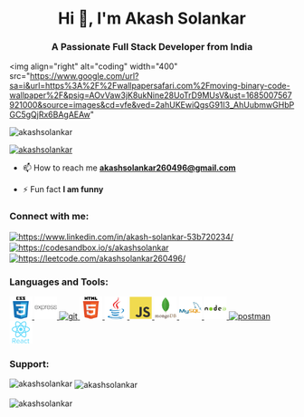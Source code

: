 <h1 align="center">Hi 👋, I'm Akash Solankar</h1>
<h3 align="center">A Passionate Full Stack Developer from India</h3>

<img align="right" alt="coding" width="400" src="https://www.google.com/url?sa=i&url=https%3A%2F%2Fwallpapersafari.com%2Fmoving-binary-code-wallpaper%2F&psig=AOvVaw3jK8ukNine28UoTrD9MUsV&ust=1685007567921000&source=images&cd=vfe&ved=2ahUKEwiQgsG91I3_AhUubmwGHbPGC5gQjRx6BAgAEAw"

<p align="left"> <img src="https://komarev.com/ghpvc/?username=akashsolankar&label=Profile%20views&color=0e75b6&style=flat" alt="akashsolankar" /> </p>

<p align="left"> <a href="https://github.com/ryo-ma/github-profile-trophy"><img src="https://github-profile-trophy.vercel.app/?username=akashsolankar" alt="akashsolankar" /></a> </p>

- 📫 How to reach me **akashsolankar260496@gmail.com**

- ⚡ Fun fact **I am funny**

<h3 align="left">Connect with me:</h3>
<p align="left">
<a href="https://linkedin.com/in/https://www.linkedin.com/in/akash-solankar-53b720234/" target="blank"><img align="center" src="https://raw.githubusercontent.com/rahuldkjain/github-profile-readme-generator/master/src/images/icons/Social/linked-in-alt.svg" alt="https://www.linkedin.com/in/akash-solankar-53b720234/" height="30" width="40" /></a>
<a href="https://codesandbox.com/https://codesandbox.io/s/akashsolankar" target="blank"><img align="center" src="https://raw.githubusercontent.com/rahuldkjain/github-profile-readme-generator/master/src/images/icons/Social/codesandbox.svg" alt="https://codesandbox.io/s/akashsolankar" height="30" width="40" /></a>
<a href="https://www.leetcode.com/https://https://leetcode.com/akashsolankar260496/" target="blank"><img align="center" src="https://raw.githubusercontent.com/rahuldkjain/github-profile-readme-generator/master/src/images/icons/Social/leet-code.svg" alt="https://leetcode.com/akashsolankar260496/" height="30" width="40" /></a>
</p>

<h3 align="left">Languages and Tools:</h3>

<p align="left"> <a href="https://www.w3schools.com/css/" target="_blank" rel="noreferrer"> <img src="https://raw.githubusercontent.com/devicons/devicon/master/icons/css3/css3-original-wordmark.svg" alt="css3" width="40" height="40"/> </a> <a href="https://expressjs.com" target="_blank" rel="noreferrer"> <img src="https://raw.githubusercontent.com/devicons/devicon/master/icons/express/express-original-wordmark.svg" alt="express" width="40" height="40"/> </a> <a href="https://git-scm.com/" target="_blank" rel="noreferrer"> <img src="https://www.vectorlogo.zone/logos/git-scm/git-scm-icon.svg" alt="git" width="40" height="40"/> </a> <a href="https://www.w3.org/html/" target="_blank" rel="noreferrer"> <img src="https://raw.githubusercontent.com/devicons/devicon/master/icons/html5/html5-original-wordmark.svg" alt="html5" width="40" height="40"/> </a> <a href="https://www.java.com" target="_blank" rel="noreferrer"> <img src="https://raw.githubusercontent.com/devicons/devicon/master/icons/java/java-original.svg" alt="java" width="40" height="40"/> </a> <a href="https://developer.mozilla.org/en-US/docs/Web/JavaScript" target="_blank" rel="noreferrer"> <img src="https://raw.githubusercontent.com/devicons/devicon/master/icons/javascript/javascript-original.svg" alt="javascript" width="40" height="40"/> </a> <a href="https://www.mongodb.com/" target="_blank" rel="noreferrer"> <img src="https://raw.githubusercontent.com/devicons/devicon/master/icons/mongodb/mongodb-original-wordmark.svg" alt="mongodb" width="40" height="40"/> </a> <a href="https://www.mysql.com/" target="_blank" rel="noreferrer"> <img src="https://raw.githubusercontent.com/devicons/devicon/master/icons/mysql/mysql-original-wordmark.svg" alt="mysql" width="40" height="40"/> </a> <a href="https://nodejs.org" target="_blank" rel="noreferrer"> <img src="https://raw.githubusercontent.com/devicons/devicon/master/icons/nodejs/nodejs-original-wordmark.svg" alt="nodejs" width="40" height="40"/> </a> <a href="https://postman.com" target="_blank" rel="noreferrer"> <img src="https://www.vectorlogo.zone/logos/getpostman/getpostman-icon.svg" alt="postman" width="40" height="40"/> </a> <a href="https://reactjs.org/" target="_blank" rel="noreferrer"> <img src="https://raw.githubusercontent.com/devicons/devicon/master/icons/react/react-original-wordmark.svg" alt="react" width="40" height="40"/> </a> </p>

<h3 align="left">Support:</h3>

<p><img align="left" src="https://github-readme-stats.vercel.app/api/top-langs?username=vinodphalke&show_icons=true&locale=en&layout=compact" alt="akashsolankar" /></p>

<p>&nbsp;<img align="center" src="https://github-readme-stats.vercel.app/api?username=akashsolankar&show_icons=true&locale=en" alt="akashsolankar" /></p>

<p><img align="center" src="https://github-readme-streak-stats.herokuapp.com/?user=akashsolankar&" alt="akashsolankar" /></p>

<!-- <p><a href="https://www.buymeacoffee.com/akashsolankar"> <img align="left" src="https://cdn.buymeacoffee.com/buttons/v2/default-yellow.png" height="50" width="210" alt="akashsolankar" /></a></p><br><br> -->



<!--
**akashsolankar/akashsolankar** is a ✨ _special_ ✨ repository because its `README.md` (this file) appears on your GitHub profile.

Here are some ideas to get you started:

- 🔭 I’m currently working on ...
- 🌱 I’m currently learning ...
- 👯 I’m looking to collaborate on ...
- 🤔 I’m looking for help with ...
- 💬 Ask me about ...
- 📫 How to reach me: ...
- 😄 Pronouns: ...
- ⚡ Fun fact: ...
-->
